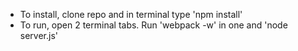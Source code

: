 - To install, clone repo and in terminal type 'npm install'
- To run, open 2 terminal tabs. Run 'webpack -w' in one and 'node server.js'